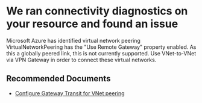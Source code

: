 <properties
pageTitle="VNetPeeringGatewayTransit"
description="VNetPeeringGatewayTransit"
infoBubbleText="Issues with network traffic routing were detected. See details on the right."
service="microsoft.network"
resource="virtualnetworks"
authors="anavinahar"
ms.author="anavin"
displayOrder=""
articleId="GatewayWithVnetsInDifferentRegion"
diagnosticScenario="VNetPeeringGatewayTransit"
selfHelpType="Diagnostics"
supportTopicIds="32584249"
resourceTags="windows"
productPesIds="15526"
cloudEnvironments="Public, Fairfax"
/>

# We ran connectivity diagnostics on your resource and found an issue

<!--issueDescription-->
Microsoft Azure has identified virtual network peering <!--$VirtualNetworkPeering-->VirtualNetworkPeering<!--/$VirtualNetworkPeering--> has the "Use Remote Gateway" property enabled. As this a globally peered link, this is not currently supported. Use VNet-to-VNet via VPN Gateway in order to connect these virtual networks.
<!--issueDescription-->

## **Recommended Documents**

* [Configure Gateway Transit for VNet peering](https://docs.microsoft.com/azure/vpn-gateway/vpn-gateway-peering-gateway-transit)
<br>
